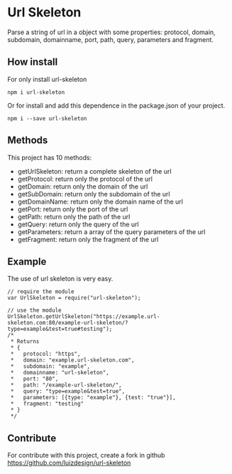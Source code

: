 # Url Skeleton
Parse a string of url in a object with some properties: protocol, domain, subdomain, domainname, port, path, query, parameters and fragment.


## How install
For only install url-skeleton
```
npm i url-skeleton
```

Or for install and add this dependence in the package.json of your project.
```
npm i --save url-skeleton
```


## Methods
This project has 10 methods:

- getUrlSkeleton: return a complete skeleton of the url
- getProtocol: return only the protocol of the url
- getDomain: return only the domain of the url
- getSubDomain: return only the subdomain of the url
- getDomainName: return only the domain name of the url
- getPort: return only the port of the url
- getPath: return only the path of the url
- getQuery: return only the query of the url
- getParameters: return a array of the query parameters of the url
- getFragment: return only the fragment of the url


## Example
The use of url skeleton is very easy.

```
// require the module
var UrlSkeleton = require("url-skeleton");

// use the module
UrlSkeleton.getUrlSkeleton("https://example.url-skeleton.com:80/example-url-skeleton/?type=example&test=true#testing");
/*
 * Returns
 * {
 *   protocol: "https",
 *   domain: "example.url-skeleton.com",
 *   subdomain: "example",
 *   domainname: "url-skeleton",
 *   port: "80",
 *   path: "/example-url-skeleton/",
 *   query: "type=example&test=true",
 *   parameters: [{type: "example"}, {test: "true"}],
 *   fragment: "testing"
 * }
 */
```


## Contribute
For contribute with this project, create a fork in github <https://github.com/luizdesign/url-skeleton>
